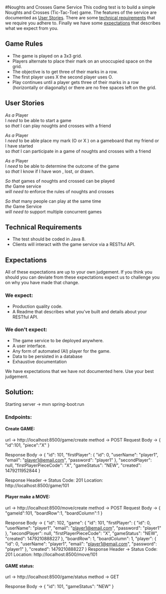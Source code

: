 #Noughts and Crosses Game Service
This coding test is to build a simple Noughts and Crosses (Tic-Tac-Toe) game.
The features of the service are documented as [User Stories]. There are some 
[technical requirements] that we require you adhere to. Finally we have some 
[expectations] that describes what we expect from you.

## Game Rules 
- The game is played on a 3x3 grid.
- Players alternate to place their mark on an unoccupied space on the grid.
- The objective is to get three of their marks in a row.
- The first player uses X the second player uses O.
- Play continues until a player gets three of their marks in a row 
  (horizontally or diagonally) or there are no free spaces left on the grid.


## User Stories 

*As a* Player  
I *need* to be able to start a game  
so *that* I can play noughts and crosses with a friend

*As a* Player  
I *need* to be able place my mark (O or X ) on a gameboard that my friend or I 
have started  
so *that*  I can participate in a game of noughts and crosses with a friend

*As a* Player  
I *need* to be able to determine the outcome of the game  
so *that* I know if I have won , lost, or drawn.

*So that* games of noughts and crossed can be played  
*the* Game service  
*will need to* enforce the rules of noughts and crosses

*So that* many people can play at the same time  
*the* Game Service  
*will need to* support multiple concurrent games


## Technical Requirements

- The test should be coded in Java 8.
- Clients will interact with the game service via a RESTful API.

## Expectations
All of these expectations are up to your own judgement. If you think you should 
you can deviate from these expectations expect us to  challenge you on why you 
have made that change.

### We expect:
- Production quality code.
- A Readme that describes what you've built  and details about your RESTful API.

### We don't expect:
- The game service to be deployed anywhere.
- A user interface.
- Any form of automated (AI) player for the game.
- Data to be persisted in a database
- Exhaustive documentation

We have expectations that we have not documented here. Use your best judgement.

[user stories]: #user-stories
[technical requirements]: #technical-requirements
[expectations]: #expectations

## Solution:
Starting server ->
    mvn spring-boot:run

### Endpoints:
#### Create GAME:
url -> http://localhost:8500/game/create
method -> POST
Request Body -> 
                {
                    "id":101,
                    "piece":"X"
                }
                
Response Body ->
{
  "id": 101,
  "firstPlayer": {
    "id": 0,
    "userName": "player1",
    "email": "player1@email.com",
    "password": "player1"
  },
  "secondPlayer": null,
  "firstPlayerPieceCode": "X",
  "gameStatus": "NEW",
  "created": 1479211952844
}

Response Header ->
    Status Code: 201
    Location: http://localhost:8500/game/101


#### Player make a MOVE:
url -> http://localhost:8500/move/create
method -> POST
Request Body -> 
{
    "gameId":101,
    "boardRow":1,
    "boardColumn":1
}
     
Response Body -> 
{
   "id": 102,
   "game":
   {
       "id": 101,
       "firstPlayer":
       {
           "id": 0,
           "userName": "player1",
           "email": "player1@email.com",
           "password": "player1"
       },
       "secondPlayer": null,
       "firstPlayerPieceCode": "X",
       "gameStatus": "NEW",
       "created": 1479210888227
   },
   "boardRow": 1,
   "boardColumn": 1,
   "player":
   {
       "id": 0,
       "userName": "player1",
       "email": "player1@email.com",
       "password": "player1"
   },
   "created": 1479210888227
}
Response Header ->
    Status Code: 201
    Location: http://localhost:8500/move/101


#### GAME status:
url -> http://localhost:8500/game/status
method -> GET

Response Body ->
{
   "id": 101,
   "gameStatus": "NEW"
}


